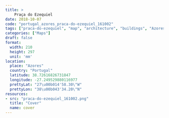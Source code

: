 ```yaml
---
title: > 
    Praça do Ezequiel 
date: 2018-10-07
code: "portugal_azores_praca-do-ezequiel_161002"
tags: ["praca-do-ezequiel", "map", "architecture", "buildings", "Azores", "Portugal"]
categories: ["Maps"]
draft: false
format:
  width: 210
  height: 297
  unit: 'mm'
location:
  place: "Azores"
  country: "Portugal"
  latitude: 38.72616826731847
  longitude: -27.249529880116977
  prettyLat: "27\u00b014'58.30\"W"
  prettyLon: "38\u00b043'34.20\"N"
resources:
- src: "praca-do-ezequiel_161002.png"
  title: "Cover"
  name: cover
---
```

